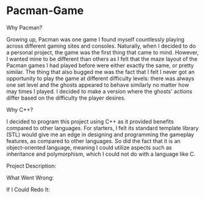 # Pacman-Game

Why Pacman?

Growing up, Pacman was one game I found myself countlessly playing across different gaming sites and consoles. Naturally, when I decided to do a personal project, the game was the first thing that came to mind. However, I wanted mine to be different than others as I felt that the maze layout of the Pacman games I had played before were either exactly the same, or pretty similar. The thing that also bugged me was the fact that I felt I never got an opportunity to play the game at different difficulty levels: there was always one set level and the ghosts appeared to behave similarly no matter how may times I played. I decided to make a version where the ghosts' actions differ based on the difficulty the player desires.

Why C++?

I decided to program this project using C++ as it provided benefits compared to other languages. For starters, I felt its standard template library (STL) would give me an edge in designing and programming the gameplay features, as compared to other languages. So did the fact that it is an object-oriented language, meaning I could utilize aspects such as inheritance and polymorphism, which I could not do with a language like C.

Project Description:


What Went Wrong:


If I Could Redo It:
